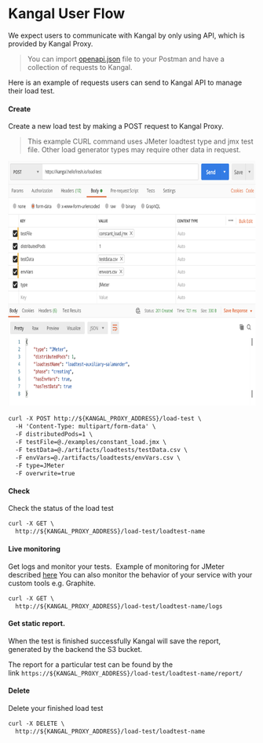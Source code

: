 # Kangal User Flow

We expect users to communicate with Kangal by only using API, which is provided by Kangal Proxy.

>You can import [openapi.json](../openapi.json) file to your Postman and have a collection of requests to Kangal. 

Here is an example of requests users can send to Kangal API to manage their load test.

#### Create 
Create a new load test by making a POST request to Kangal Proxy.
> This example CURL command uses JMeter loadtest type and jmx test file.
> Other load generator types may require other data in request.
<p align="center">  
<img src="jmeter-in-kangal/images/sending_request_postman.png" height="500">
</p>

```
curl -X POST http://${KANGAL_PROXY_ADDRESS}/load-test \
  -H 'Content-Type: multipart/form-data' \
  -F distributedPods=1 \
  -F testFile=@./examples/constant_load.jmx \
  -F testData=@./artifacts/loadtests/testData.csv \
  -F envVars=@./artifacts/loadtests/envVars.csv \
  -F type=JMeter
  -F overwrite=true
```
#### Check 
Check the status of the load test

```
curl -X GET \
  http://${KANGAL_PROXY_ADDRESS}/load-test/loadtest-name
```

#### Live monitoring
Get logs and monitor your tests. 
Example of monitoring for JMeter described [here](jmeter-in-kangal/Reporting-in-JMeter.md#live-metrics-reporting)
You can also monitor the behavior of your service with your custom tools e.g. Graphite.

```
curl -X GET \
  http://${KANGAL_PROXY_ADDRESS}/load-test/loadtest-name/logs
```

#### Get static report. 
When the test is finished successfully Kangal will save the report, generated by the backend the S3 bucket. 

The report for a particular test can be found by the link `https://${KANGAL_PROXY_ADDRESS}/load-test/loadtest-name/report/`

#### Delete 
Delete your finished load test

```
curl -X DELETE \
  http://${KANGAL_PROXY_ADDRESS}/load-test/loadtest-name
```
